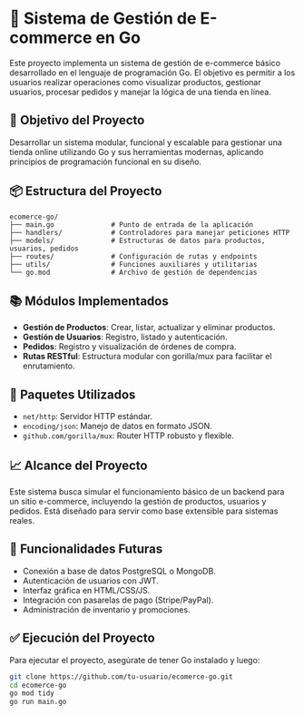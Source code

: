 
# 🛒 Sistema de Gestión de E-commerce en Go

Este proyecto implementa un sistema de gestión de e-commerce básico desarrollado en el lenguaje de programación Go. El objetivo es permitir a los usuarios realizar operaciones como visualizar productos, gestionar usuarios, procesar pedidos y manejar la lógica de una tienda en línea.

## 🚀 Objetivo del Proyecto
Desarrollar un sistema modular, funcional y escalable para gestionar una tienda online utilizando Go y sus herramientas modernas, aplicando principios de programación funcional en su diseño.

## 📦 Estructura del Proyecto

```
ecomerce-go/
├── main.go              # Punto de entrada de la aplicación
├── handlers/            # Controladores para manejar peticiones HTTP
├── models/              # Estructuras de datos para productos, usuarios, pedidos
├── routes/              # Configuración de rutas y endpoints
├── utils/               # Funciones auxiliares y utilitarias
└── go.mod               # Archivo de gestión de dependencias
```

## 📚 Módulos Implementados

- **Gestión de Productos**: Crear, listar, actualizar y eliminar productos.
- **Gestión de Usuarios**: Registro, listado y autenticación.
- **Pedidos**: Registro y visualización de órdenes de compra.
- **Rutas RESTful**: Estructura modular con gorilla/mux para facilitar el enrutamiento.

## 🔧 Paquetes Utilizados

- `net/http`: Servidor HTTP estándar.
- `encoding/json`: Manejo de datos en formato JSON.
- `github.com/gorilla/mux`: Router HTTP robusto y flexible.

## 📈 Alcance del Proyecto

Este sistema busca simular el funcionamiento básico de un backend para un sitio e-commerce, incluyendo la gestión de productos, usuarios y pedidos. Está diseñado para servir como base extensible para sistemas reales.

## 📌 Funcionalidades Futuras

- Conexión a base de datos PostgreSQL o MongoDB.
- Autenticación de usuarios con JWT.
- Interfaz gráfica en HTML/CSS/JS.
- Integración con pasarelas de pago (Stripe/PayPal).
- Administración de inventario y promociones.

## ✅ Ejecución del Proyecto

Para ejecutar el proyecto, asegúrate de tener Go instalado y luego:

```bash
git clone https://github.com/tu-usuario/ecomerce-go.git
cd ecomerce-go
go mod tidy
go run main.go
```

